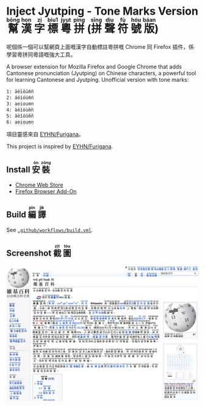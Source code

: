 <h1>Inject Jyutping - Tone Marks Version <ruby>幫<rt>bōng</rt></ruby> <ruby>漢<rt>hon</rt></ruby> <ruby>字<rt>zị</rt></ruby> <ruby>標<rt>biu1</rt></ruby> <ruby>粵<rt>jyụt</rt></ruby> <ruby>拼<rt>ping</rt></ruby> (<ruby>拼<rt>sīng</rt></ruby> <ruby>聲<rt>dịu</rt></ruby> <ruby>符<rt>fù</rt></ruby> <ruby>號<rt>hóu</rt></ruby> <ruby>版<rt>báan</rt></ruby>) </h1>

呢個係一個可以幫網頁上面嘅漢字自動標註粵拼嘅 Chrome 同 Firefox 插件，係學習粵拼同粵語嘅強大工具。

A browser extension for Mozilla Firefox and Google Chrome that adds Cantonese pronunciation (Jyutping) on Chinese characters, a powerful tool for learning Cantonese and Jyutping. Unofficial version with tone marks:

```
1: āēīōūm̄n̄
2: áéíóúḿń
3: aeioumn
4: àèìòùm̀ǹ
5: ǎěǐǒǔm̌ň
6: ạẹịọụṃṇ
```

項目靈感來自 [EYHN/Furigana](https://github.com/EYHN/Furigana)。

This project is inspired by [EYHN/Furigana](https://github.com/EYHN/Furigana).

<h2>Install <ruby>安<rt>ōn</rt></ruby> <ruby>裝<rt>zōng</rt></ruby> </h2>

- [Chrome Web Store](https://chrome.google.com/webstore/detail/inject-jyutping/lfgpgjkjglogbndlkikjgbbfoiofbdjp)
- [Firefox Browser Add-On](https://addons.mozilla.org/en-US/firefox/addon/inject-jyutping/)

<h2>Build <ruby>編<rt>pīn</rt></ruby> <ruby>譯<rt>jịk</rt></ruby> </h2>

See [`.github/workflows/build.yml`](.github/workflows/build.yml).

<h2>Screenshot <ruby>截<rt>zịt</rt></ruby> <ruby>圖<rt>tòu</rt></ruby> </h2>

![](./demo.jpg)
